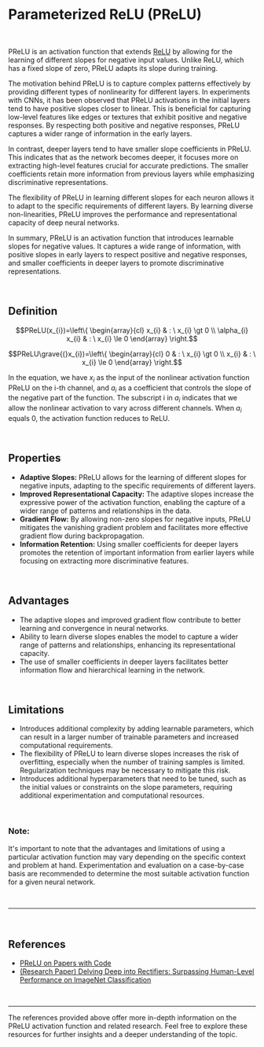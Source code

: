# **Parameterized ReLU (PReLU)**

<br>

PReLU is an activation function that extends [ReLU](/research_notes/activation_functions/rectifier_activation_functions/relu.md) by allowing for the learning of different slopes for negative input values. Unlike ReLU, which has a fixed slope of zero, PReLU adapts its slope during training.

The motivation behind PReLU is to capture complex patterns effectively by providing different types of nonlinearity for different layers. In experiments with CNNs, it has been observed that PReLU activations in the initial layers tend to have positive slopes closer to linear. This is beneficial for capturing low-level features like edges or textures that exhibit positive and negative responses. By respecting both positive and negative responses, PReLU captures a wider range of information in the early layers.

In contrast, deeper layers tend to have smaller slope coefficients in PReLU. This indicates that as the network becomes deeper, it focuses more on extracting high-level features crucial for accurate predictions. The smaller coefficients retain more information from previous layers while emphasizing discriminative representations.

The flexibility of PReLU in learning different slopes for each neuron allows it to adapt to the specific requirements of different layers. By learning diverse non-linearities, PReLU improves the performance and representational capacity of deep neural networks.

In summary, PReLU is an activation function that introduces learnable slopes for negative values. It captures a wide range of information, with positive slopes in early layers to respect positive and negative responses, and smaller coefficients in deeper layers to promote discriminative representations.

<br>

## **Definition**

$$PReLU(x_{i})=\left\{ \begin{array}{cl} x_{i} & : \ x_{i} \gt 0 \\ \alpha_{i} x_{i} & : \ x_{i} \le 0 \end{array} \right.$$

$$PReLU\grave{(}x_{i})=\left\{ \begin{array}{cl} 0 & : \ x_{i} \gt 0 \\ x_{i} & : \ x_{i} \le 0 \end{array} \right.$$

In the equation, we have $x_{i}$ as the input of the nonlinear activation function PReLU on the i-th channel, and $a_{i}$ as a coefficient that controls the slope of the negative part of the function. The subscript i in $a_{i}$ indicates that we allow the nonlinear activation to vary across different channels. When $a_{i}$ equals 0, the activation function reduces to ReLU.

<br>

## **Properties**

- **Adaptive Slopes:** PReLU allows for the learning of different slopes for negative inputs, adapting to the specific requirements of different layers.
- **Improved Representational Capacity:** The adaptive slopes increase the expressive power of the activation function, enabling the capture of a wider range of patterns and relationships in the data.
- **Gradient Flow:** By allowing non-zero slopes for negative inputs, PReLU mitigates the vanishing gradient problem and facilitates more effective gradient flow during backpropagation.
- **Information Retention:** Using smaller coefficients for deeper layers promotes the retention of important information from earlier layers while focusing on extracting more discriminative features.

<br>

## **Advantages**

* The adaptive slopes and improved gradient flow contribute to better learning and convergence in neural networks.
* Ability to learn diverse slopes enables the model to capture a wider range of patterns and relationships, enhancing its representational capacity.
* The use of smaller coefficients in deeper layers facilitates better information flow and hierarchical learning in the network.

<br>

## **Limitations**

* Introduces additional complexity by adding learnable parameters, which can result in a larger number of trainable parameters and increased computational requirements.
* The flexibility of PReLU to learn diverse slopes increases the risk of overfitting, especially when the number of training samples is limited. Regularization techniques may be necessary to mitigate this risk.
* Introduces additional hyperparameters that need to be tuned, such as the initial values or constraints on the slope parameters, requiring additional experimentation and computational resources.

<br>

### **Note:**

It's important to note that the advantages and limitations of using a particular activation function may vary depending on the specific context and problem at hand. Experimentation and evaluation on a case-by-case basis are recommended to determine the most suitable activation function for a given neural network.

<br>

---

<br>

## References

- [PReLU on Papers with Code](https://paperswithcode.com/method/prelu)
- [(Research Paper) Delving Deep into Rectifiers: Surpassing Human-Level Performance on ImageNet Classification](https://arxiv.org/pdf/1502.01852v1.pdf)

<br>

---

The references provided above offer more in-depth information on the PReLU activation function and related research. Feel free to explore these resources for further insights and a deeper understanding of the topic.
